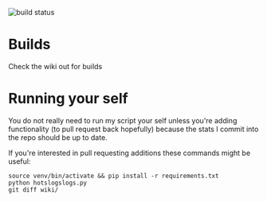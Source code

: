 ![build status](https://travis-ci.org/diginc/HotSBuildCheatSheets.svg?branch=master)

# Builds

Check the wiki out for builds

# Running your self

You do not really need to run my script your self unless you're adding functionality (to pull request back hopefully) because the stats I commit into the repo should be up to date.

If you're interested in pull requesting additions these commands might be useful:

```
source venv/bin/activate && pip install -r requirements.txt
python hotslogslogs.py
git diff wiki/
```
